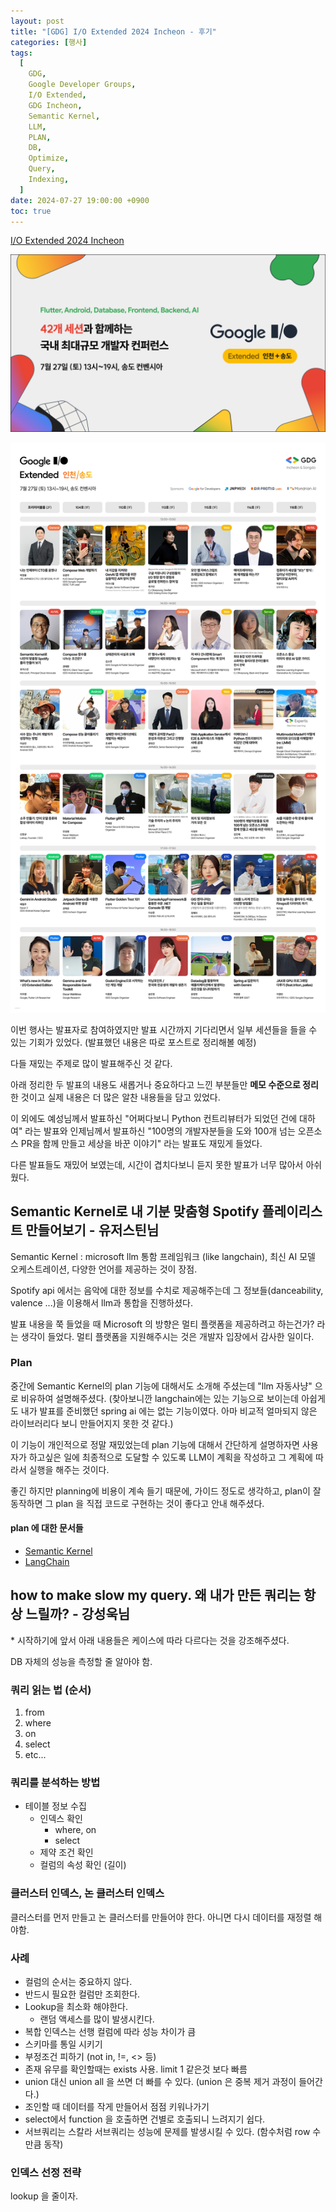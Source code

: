```yaml
---
layout: post
title: "[GDG] I/O Extended 2024 Incheon - 후기"
categories: [행사]
tags:
  [
    GDG,
    Google Developer Groups,
    I/O Extended,
    GDG Incheon,
    Semantic Kernel,
    LLM,
    PLAN,
    DB,
    Optimize,
    Query,
    Indexing,
  ]
date: 2024-07-27 19:00:00 +0900
toc: true
---
```


[I/O Extended 2024 Incheon](https://festa.io/events/5477)

![banner](/assets/images/2024-07-27-google-ioex-24/banner.png)

![sessions.jpg](/assets/images/2024-07-27-google-ioex-24/sessions.jpg)

이번 행사는 발표자로 참여하였지만 발표 시간까지 기다리면서 일부 세션들을 들을 수 있는 기회가 있었다. (발표했던 내용은 따로 포스트로 정리해볼 예정)

다들 재밌는 주제로 많이 발표해주신 것 같다.

아래 정리한 두 발표의 내용도 새롭거나 중요하다고 느낀 부분들만 **메모 수준으로 정리**한 것이고 실제 내용은 더 많은 알찬 내용들을 담고 있었다.

이 외에도 예성님께서 발표하신 "어쩌다보니 Python 컨트리뷰터가 되었던 건에 대하여" 라는 발표와 인제님께서 발표하신 "100명의 개발자분들을 도와 100개 넘는 오픈소스 PR을 함께 만들고 세상을 바꾼 이야기" 라는 발표도 재밌게 들었다.

다른 발표들도 재밌어 보였는데, 시간이 겹치다보니 듣지 못한 발표가 너무 많아서 아쉬웠다.

## Semantic Kernel로 내 기분 맞춤형 Spotify 플레이리스트 만들어보기 - 유저스틴님

Semantic Kernel : microsoft llm 통함 프레임워크 (like langchain), 최신 AI 모델 오케스트레이션, 다양한 언어를 제공하는 것이 장점.

Spotify api 에서는 음악에 대한 정보를 수치로 제공해주는데 그 정보들(danceability, valence ...)을 이용해서 llm과 통합을 진행하셨다.

발표 내용을 쭉 들었을 때 Microsoft 의 방향은 멀티 플랫폼을 제공하려고 하는건가? 라는 생각이 들었다. 멀티 플랫폼을 지원해주시는 것은 개발자 입장에서 감사한 일이다.

### Plan

중간에 Semantic Kernel의 plan 기능에 대해서도 소개해 주셨는데 "llm 자동사냥" 으로 비유하여 설명해주셨다.
(찾아보니깐 langchain에는 있는 기능으로 보이는데 아쉽게도 내가 발표를 준비했던 spring ai 에는 없는 기능이였다. 아마 비교적 얼마되지 않은 라이브러리다 보니 만들어지지 못한 것 같다.)

이 기능이 개인적으로 정말 재밌었는데 plan 기능에 대해서 간단하게 설명하자면 사용자가 하고싶은 일에 최종적으로 도달할 수 있도록 LLM이 계획을 작성하고 그 계획에 따라서 실행을 해주는 것이다.

좋긴 하지만 planning에 비용이 계속 들기 때문에, 가이드 정도로 생각하고, plan이 잘 동작하면 그 plan 을 직접 코드로 구현하는 것이 좋다고 안내 해주셨다.

#### plan 에 대한 문서들

- [Semantic Kernel](https://learn.microsoft.com/en-us/semantic-kernel/concepts/planning?pivots=programming-language-csharp)
- [LangChain](https://js.langchain.com/v0.1/docs/modules/agents/agent_types/plan_and_execute/)

## how to make slow my query. 왜 내가 만든 쿼리는 항상 느릴까? - 강성욱님

\* 시작하기에 앞서 아래 내용들은 케이스에 따라 다르다는 것을 강조해주셨다.

DB 자체의 성능을 측정할 줄 알아야 함.

### 쿼리 읽는 법 (순서)

1. from
2. where
3. on
4. select
5. etc...

### 쿼리를 분석하는 방법

- 테이블 정보 수집
  - 인덱스 확인
    - where, on
    - select
  - 제약 조건 확인
  - 컬럼의 속성 확인 (길이)

### 클러스터 인덱스, 논 클러스터 인덱스

클러스터를 먼저 만들고 논 클러스터를 만들어야 한다.
아니면 다시 데이터를 재정렬 해야함.

### 사례

- 컬럼의 순서는 중요하지 않다.
- 반드시 필요한 컬럼만 조회한다.
- Lookup을 최소화 해야한다.
  - 랜덤 액세스를 많이 발생시킨다.
- 복합 인덱스는 선행 컬럼에 따라 성능 차이가 큼
- 스키마를 통일 시키기
- 부정조건 피하기 (not in, !=, <> 등)
- 존재 유무를 확인할때는 exists 사용. limit 1 같은것 보다 빠름
- union 대신 union all 을 쓰면 더 빠를 수 있다. (union 은 중복 제거 과정이 들어간다.)
- 조인할 때 데이터를 작게 만들어서 점점 키워나가기
- select에서 function 을 호출하면 건별로 호출되니 느려지기 쉽다.
- 서브쿼리는 스칼라 서브쿼리는 성능에 문제를 발생시킬 수 있다. (함수처럼 row 수 만큼 동작)

### 인덱스 선정 전략

lookup 을 줄이자.
